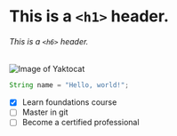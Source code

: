# This is a `<h1>` header.
###### This is a `<h6>` header.

![Image of Yaktocat](https://octodex.github.com/images/yaktocat.png)

``` java
String name = "Hello, world!";
```
- [x] Learn foundations course
- [ ] Master in git
- [ ] Become a certified professional
